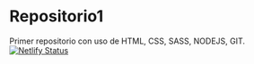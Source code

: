# Repositorio1
Primer repositorio con uso de HTML, CSS, SASS, NODEJS, GIT.
[![Netlify Status](https://api.netlify.com/api/v1/badges/ed156763-27f0-4ae6-bbfd-8203f7b0b9e3/deploy-status)](https://app.netlify.com/sites/thunderous-brigadeiros-1166b7/deploys)
